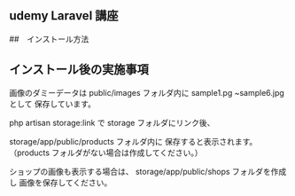 ## udemy Laravel 講座

##　インストール方法

## インストール後の実施事項

画像のダミーデータは
public/images フォルダ内に
sample1.pg ~sample6.jpg として
保存しています。

php artisan storage:link で
storage フォルダにリンク後、

storage/app/public/products フォルダ内に
保存すると表示されます。
（products フォルダがない場合は作成してください。）

ショップの画像も表示する場合は、
storage/app/public/shops フォルダを作成し
画像を保存してください。
